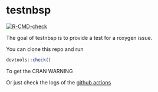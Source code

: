 
<!-- README.md is generated from README.Rmd. Please edit that file -->

# testnbsp

<!-- badges: start -->

[![R-CMD-check](https://github.com/zeehio/testnbsp/workflows/R-CMD-check/badge.svg)](https://github.com/zeehio/testnbsp/actions)
<!-- badges: end -->

The goal of testnbsp is to provide a test for a roxygen issue.

You can clone this repo and run

``` r
devtools::check()
```

To get the CRAN WARNING

Or just check the logs of the [github
actions](https://github.com/zeehio/testnbsp/actions)
